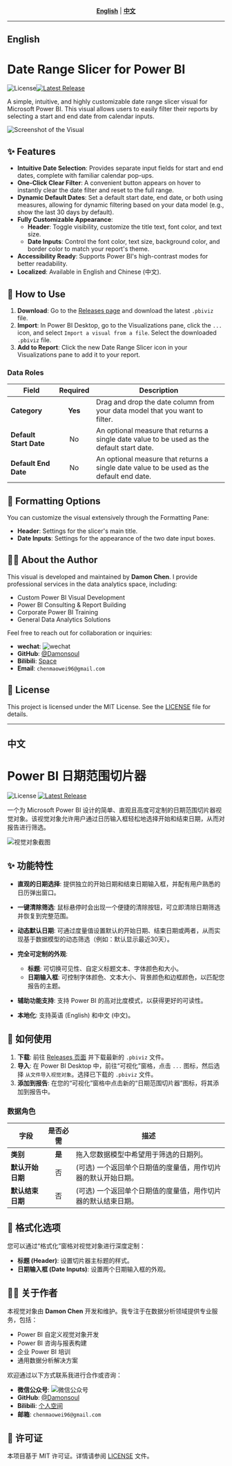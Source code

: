 <p align="center">
  <strong><a href="#english-version">English</a></strong> | <strong><a href="#chinese-version">中文</a></strong>
</p>

---

## <a name="english-version"></a> English 

# Date Range Slicer for Power BI

![License](https://img.shields.io/badge/license-MIT-blue.svg)[![Latest Release](https://img.shields.io/github/v/release/Damonsoul/pbiviz-daterange-slicer)](https://github.com/Damonsoul/pbiviz-daterange-slicer/releases)

A simple, intuitive, and highly customizable date range slicer visual for Microsoft Power BI. This visual allows users to easily filter their reports by selecting a start and end date from calendar inputs.

![Screenshot of the Visual](https://raw.githubusercontent.com/Damonsoul/pbiviz-daterange-slicer/main/assets/DateRangeSlicer_screenshot.png) 


## ✨ Features

*   **Intuitive Date Selection**: Provides separate input fields for start and end dates, complete with familiar calendar pop-ups.
*   **One-Click Clear Filter**: A convenient button appears on hover to instantly clear the date filter and reset to the full range.
*   **Dynamic Default Dates**: Set a default start date, end date, or both using measures, allowing for dynamic filtering based on your data model (e.g., show the last 30 days by default).
*   **Fully Customizable Appearance**:
    *   **Header**: Toggle visibility, customize the title text, font color, and text size.
    *   **Date Inputs**: Control the font color, text size, background color, and border color to match your report's theme.
*   **Accessibility Ready**: Supports Power BI's high-contrast modes for better readability.
*   **Localized**: Available in English and Chinese (中文).

## 🚀 How to Use

1.  **Download**: Go to the [Releases page](https://github.com/Damonsoul/pbiviz-daterange-slicer/releases) and download the latest `.pbiviz` file.
2.  **Import**: In Power BI Desktop, go to the Visualizations pane, click the `...` icon, and select `Import a visual from a file`. Select the downloaded `.pbiviz` file.
3.  **Add to Report**: Click the new Date Range Slicer icon in your Visualizations pane to add it to your report.

### Data Roles

| Field              | Required | Description                                                                                             |
| ------------------ | :------: | ------------------------------------------------------------------------------------------------------- |
| **Category**       | **Yes**  | Drag and drop the date column from your data model that you want to filter.                             |
| **Default Start Date** |    No    | An optional measure that returns a single date value to be used as the default start date.              |
| **Default End Date** |    No    | An optional measure that returns a single date value to be used as the default end date.                |

## 🎨 Formatting Options

You can customize the visual extensively through the Formatting Pane:

*   **Header**: Settings for the slicer's main title.
*   **Date Inputs**: Settings for the appearance of the two date input boxes.

## 👨‍💻 About the Author

This visual is developed and maintained by **Damon Chen**. I provide professional services in the data analytics space, including:

*   Custom Power BI Visual Development
*   Power BI Consulting & Report Building
*   Corporate Power BI Training
*   General Data Analytics Solutions

Feel free to reach out for collaboration or inquiries:

*   **wechat**: 
    ![wechat](https://raw.githubusercontent.com/Damonsoul/pbiviz-daterange-slicer/main/assets/wechat.jpg.png)
*   **GitHub**: [@Damonsoul](https://github.com/Damonsoul)
*   **Bilibili**: [Space](https://m.bilibili.com/space/217497711)
*   **Email**: `chenmaowei96@gmail.com`



## 📄 License

This project is licensed under the MIT License. See the [LICENSE](LICENSE) file for details.


---

## <a name="chinese-version"></a> 中文



# Power BI 日期范围切片器

![License](https://img.shields.io/badge/license-MIT-blue.svg)
[![Latest Release](https://img.shields.io/github/v/release/Damonsoul/pbiviz-daterange-slicer)](https://github.com/Damonsoul/pbiviz-daterange-slicer/releases)

一个为 Microsoft Power BI 设计的简单、直观且高度可定制的日期范围切片器视觉对象。该视觉对象允许用户通过日历输入框轻松地选择开始和结束日期，从而对报告进行筛选。

![视觉对象截图](https://raw.githubusercontent.com/Damonsoul/pbiviz-daterange-slicer/main/assets/DateRangeSlicer_screenshot.png)


## ✨ 功能特性

*   **直观的日期选择**: 提供独立的开始日期和结束日期输入框，并配有用户熟悉的日历弹出窗口。
*   **一键清除筛选**: 鼠标悬停时会出现一个便捷的清除按钮，可立即清除日期筛选并恢复到完整范围。
*   **动态默认日期**: 可通过度量值设置默认的开始日期、结束日期或两者，从而实现基于数据模型的动态筛选（例如：默认显示最近30天）。
*   **完全可定制的外观**:
    *   **标题**: 可切换可见性、自定义标题文本、字体颜色和大小。
    *   **日期输入框**: 可控制字体颜色、文本大小、背景颜色和边框颜色，以匹配您报告的主题。

*   **辅助功能支持**: 支持 Power BI 的高对比度模式，以获得更好的可读性。
*   **本地化**: 支持英语 (English) 和中文 (中文)。

## 🚀 如何使用

1.  **下载**: 前往 [Releases 页面](https://github.com/Damonsoul/pbiviz-daterange-slicer/releases) 并下载最新的 `.pbiviz` 文件。
2.  **导入**: 在 Power BI Desktop 中，前往“可视化”窗格，点击 `...` 图标，然后选择 `从文件导入视觉对象`。选择已下载的 `.pbiviz` 文件。
3.  **添加到报告**: 在您的“可视化”窗格中点击新的“日期范围切片器”图标，将其添加到报告中。

### 数据角色

| 字段           | 是否必需 | 描述                                                                    |
| -------------- | :------: | ----------------------------------------------------------------------- |
| **类别**       | **是**   | 拖入您数据模型中希望用于筛选的日期列。                                  |
| **默认开始日期** |    否    | (可选) 一个返回单个日期值的度量值，用作切片器的默认开始日期。             |
| **默认结束日期** |    否    | (可选) 一个返回单个日期值的度量值，用作切片器的默认结束日期。             |

## 🎨 格式化选项

您可以通过“格式化”窗格对视觉对象进行深度定制：

*   **标题 (Header)**: 设置切片器主标题的样式。
*   **日期输入框 (Date Inputs)**: 设置两个日期输入框的外观。

## 👨‍💻 关于作者

本视觉对象由 **Damon Chen** 开发和维护。我专注于在数据分析领域提供专业服务，包括：

*   Power BI 自定义视觉对象开发
*   Power BI 咨询与报表构建
*   企业 Power BI 培训
*   通用数据分析解决方案

欢迎通过以下方式联系我进行合作或咨询：

*   **微信公众号**: 
    ![微信公众号](https://raw.githubusercontent.com/Damonsoul/pbiviz-daterange-slicer/main/assets/wechat.jpg.png)
*   **GitHub**: [@Damonsoul](https://github.com/Damonsoul)
*   **Bilibili**: [个人空间](https://m.bilibili.com/space/217497711)
*   **邮箱**: `chenmaowei96@gmail.com`



## 📄 许可证

本项目基于 MIT 许可证。详情请参阅 [LICENSE](LICENSE) 文件。